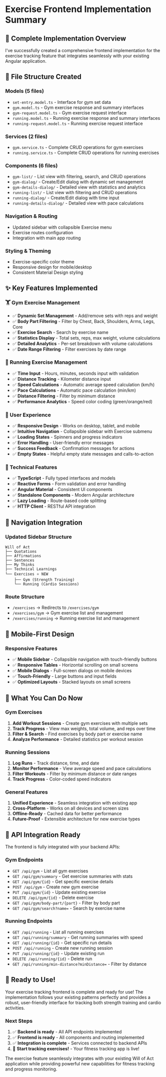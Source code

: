 # Exercise Frontend Implementation Summary

## 🎯 **Complete Implementation Overview**

I've successfully created a comprehensive frontend implementation for the exercise tracking feature that integrates seamlessly with your existing Angular application.

## 📁 **File Structure Created**

### **Models (5 files)**
- `set-entry.model.ts` - Interface for gym set data
- `gym.model.ts` - Gym exercise response and summary interfaces
- `gym-request.model.ts` - Gym exercise request interface  
- `running.model.ts` - Running exercise response and summary interfaces
- `running-request.model.ts` - Running exercise request interface

### **Services (2 files)**
- `gym.service.ts` - Complete CRUD operations for gym exercises
- `running.service.ts` - Complete CRUD operations for running exercises

### **Components (6 files)**
- `gym-list/` - List view with filtering, search, and CRUD operations
- `gym-dialog/` - Create/Edit dialog with dynamic set management
- `gym-details-dialog/` - Detailed view with statistics and analytics
- `running-list/` - List view with filtering and CRUD operations
- `running-dialog/` - Create/Edit dialog with time input
- `running-details-dialog/` - Detailed view with pace calculations

### **Navigation & Routing**
- Updated sidebar with collapsible Exercise menu
- Exercise routes configuration
- Integration with main app routing

### **Styling & Theming**
- Exercise-specific color theme
- Responsive design for mobile/desktop
- Consistent Material Design styling

## ✨ **Key Features Implemented**

### **🏋️ Gym Exercise Management**
- ✅ **Dynamic Set Management** - Add/remove sets with reps and weight
- ✅ **Body Part Filtering** - Filter by Chest, Back, Shoulders, Arms, Legs, Core
- ✅ **Exercise Search** - Search by exercise name
- ✅ **Statistics Display** - Total sets, reps, max weight, volume calculations
- ✅ **Detailed Analytics** - Per-set breakdown with volume calculations
- ✅ **Date Range Filtering** - Filter exercises by date range

### **🏃 Running Exercise Management**
- ✅ **Time Input** - Hours, minutes, seconds input with validation
- ✅ **Distance Tracking** - Kilometer distance input
- ✅ **Speed Calculations** - Automatic average speed calculation (km/h)
- ✅ **Pace Calculations** - Automatic pace calculation (min/km)
- ✅ **Distance Filtering** - Filter by minimum distance
- ✅ **Performance Analytics** - Speed color coding (green/orange/red)

### **🎨 User Experience**
- ✅ **Responsive Design** - Works on desktop, tablet, and mobile
- ✅ **Intuitive Navigation** - Collapsible sidebar with Exercise submenu
- ✅ **Loading States** - Spinners and progress indicators
- ✅ **Error Handling** - User-friendly error messages
- ✅ **Success Feedback** - Confirmation messages for actions
- ✅ **Empty States** - Helpful empty state messages and calls-to-action

### **🔧 Technical Features**
- ✅ **TypeScript** - Fully typed interfaces and models
- ✅ **Reactive Forms** - Form validation and error handling
- ✅ **Angular Material** - Consistent UI components
- ✅ **Standalone Components** - Modern Angular architecture
- ✅ **Lazy Loading** - Route-based code splitting
- ✅ **HTTP Client** - RESTful API integration

## 🚀 **Navigation Integration**

### **Updated Sidebar Structure**
```
Will of Act
├── Quotations
├── Affirmations  
├── Sentences
├── My Thinks
├── Technical Learnings
└── Exercises ⭐ NEW
    ├── Gym (Strength Training)
    └── Running (Cardio Sessions)
```

### **Route Structure**
- `/exercises` → Redirects to `/exercises/gym`
- `/exercises/gym` → Gym exercise list and management
- `/exercises/running` → Running exercise list and management

## 📱 **Mobile-First Design**

### **Responsive Features**
- ✅ **Mobile Sidebar** - Collapsible navigation with touch-friendly buttons
- ✅ **Responsive Tables** - Horizontal scrolling on small screens
- ✅ **Mobile Dialogs** - Full-screen dialogs on mobile devices
- ✅ **Touch-Friendly** - Large buttons and input fields
- ✅ **Optimized Layouts** - Stacked layouts on small screens

## 🎯 **What You Can Do Now**

### **Gym Exercises**
1. **Add Workout Sessions** - Create gym exercises with multiple sets
2. **Track Progress** - View max weights, total volume, and reps over time
3. **Filter & Search** - Find exercises by body part or exercise name
4. **Analyze Performance** - Detailed statistics per workout session

### **Running Sessions**  
1. **Log Runs** - Track distance, time, and date
2. **Monitor Performance** - View average speed and pace calculations
3. **Filter Workouts** - Filter by minimum distance or date ranges
4. **Track Progress** - Color-coded speed indicators

### **General Features**
1. **Unified Experience** - Seamless integration with existing app
2. **Cross-Platform** - Works on all devices and screen sizes
3. **Offline-Ready** - Cached data for better performance
4. **Future-Proof** - Extensible architecture for new exercise types

## 🔄 **API Integration Ready**

The frontend is fully integrated with your backend APIs:

### **Gym Endpoints**
- `GET /api/gym` - List all gym exercises
- `GET /api/gym/summary` - Get exercise summaries with stats
- `GET /api/gym/{id}` - Get specific exercise details
- `POST /api/gym` - Create new gym exercise
- `PUT /api/gym/{id}` - Update existing exercise
- `DELETE /api/gym/{id}` - Delete exercise
- `GET /api/gym/body-part/{part}` - Filter by body part
- `GET /api/gym/search?name=` - Search by exercise name

### **Running Endpoints**
- `GET /api/running` - List all running exercises
- `GET /api/running/summary` - Get running summaries with speed
- `GET /api/running/{id}` - Get specific run details
- `POST /api/running` - Create new running session
- `PUT /api/running/{id}` - Update existing run
- `DELETE /api/running/{id}` - Delete run
- `GET /api/running/min-distance?minDistance=` - Filter by distance

## 🎉 **Ready to Use!**

Your exercise tracking frontend is complete and ready for use! The implementation follows your existing patterns perfectly and provides a robust, user-friendly interface for tracking both strength training and cardio activities.

### **Next Steps**
1. ✅ **Backend is ready** - All API endpoints implemented
2. ✅ **Frontend is ready** - All components and routing implemented  
3. ✅ **Integration is complete** - Services connected to backend APIs
4. 🚀 **Start tracking exercises!** - Your fitness tracking app is live!

The exercise feature seamlessly integrates with your existing Will of Act application while providing powerful new capabilities for fitness tracking and progress monitoring.
